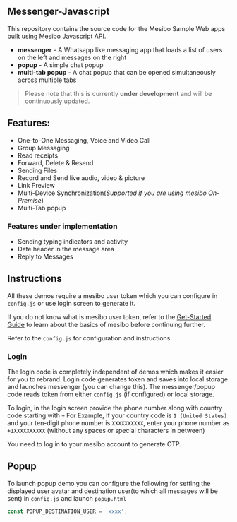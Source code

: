 ## Messenger-Javascript 
This repository contains the source code for the Mesibo Sample Web apps built using Mesibo Javascript API.

- **messenger** - A Whatsapp like messaging app that loads a list of users on the left and messages on the right 
- **popup** - A simple chat popup 
- **multi-tab popup** - A chat popup that can be opened simultaneously across multiple tabs 
 
> Please note that this is currently **under development** and will be continuously updated. 

## Features:
- One-to-One Messaging, Voice and Video Call
- Group Messaging
- Read receipts
- Forward, Delete & Resend 
- Sending Files
- Record and Send live audio, video & picture 
- Link Preview 
- Multi-Device Synchronization(*Supported if you are using mesibo On-Premise*)
- Multi-Tab popup

### Features under implementation
- Sending typing indicators and activity 
- Date header in the message area
- Reply to Messages

## Instructions
All these demos require a mesibo user token which you can configure in `config.js` or use login screen to generate it. 

If you do not know what is mesibo user token, refer to the [Get-Started Guide](https://mesibo.com/documentation/tutorials/get-started) to learn about the basics of mesibo before continuing further. 

Refer to the `config.js` for configuration and instructions. 

### Login
The login code is completely independent of demos which makes it easier for you to rebrand. Login code generates token and saves into local storage and launches messenger (you can change this). The messenger/popup code reads token from either `config.js` (if configured) or local storage.

To login, in the login screen provide the phone number along with country code starting with `+` For Example, If your country code is `1 (United States)` and your ten-digit phone number is `XXXXXXXXXX`, enter your phone number as `+1XXXXXXXXXX` (without any spaces or special characters in between)

You need to log in to your mesibo account to generate OTP. 

## Popup
To launch popup demo you can configure the following for setting the displayed user avatar and destination user(to which all messages will be sent) in `config.js` and launch `popup.html`

```javascript
const POPUP_DESTINATION_USER = 'xxxx';
```



